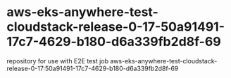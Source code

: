 # aws-eks-anywhere-test-cloudstack-release-0-17-50a91491-17c7-4629-b180-d6a339fb2d8f-69
repository for use with E2E test job aws-eks-anywhere-test-cloudstack-release-0-17:50a91491-17c7-4629-b180-d6a339fb2d8f-69
